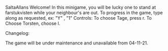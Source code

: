 SaltaAllans
Welcome!
In this minigame, you will be lucky one to stand at farstukvisten while your neighbour's are out. 
To progress in the game, type along as requested, ex: "Y" , "1" 
Controls:
To choose Tage, press r. To Choose Torsten, choose l.

Changelog:

The game will be under maintenance and unavailable from 04-11-21. 
